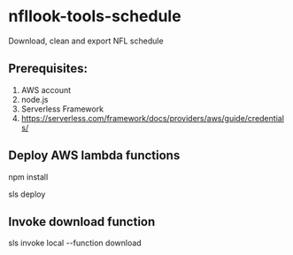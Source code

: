 # nfllook-tools-schedule
Download, clean and export NFL schedule

## Prerequisites:
1. AWS account
2. node.js
3. Serverless Framework
4. https://serverless.com/framework/docs/providers/aws/guide/credentials/

## Deploy AWS lambda functions
npm install

sls deploy

## Invoke download function
sls invoke local --function download
